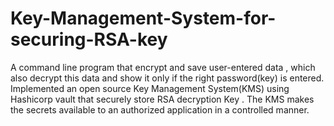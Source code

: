 # Key-Management-System-for-securing-RSA-key
A command line program that encrypt and save user-entered data , which also decrypt this data and show it only if the right password(key) is entered.
Implemented an open source Key Management System(KMS) using Hashicorp vault that securely store RSA decryption Key . The KMS makes the secrets available to an authorized application in a controlled manner.
